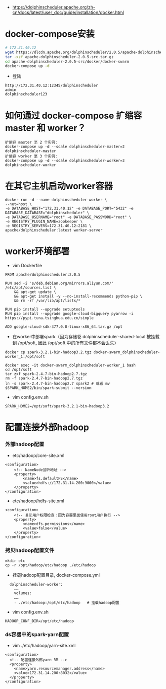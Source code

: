 * https://dolphinscheduler.apache.org/zh-cn/docs/latest/user_doc/guide/installation/docker.html

# docker-compose安装
```sh
# 172.31.40.12
wget https://dlcdn.apache.org/dolphinscheduler/2.0.5/apache-dolphinscheduler-2.0.5-src.tar.gz
tar -xzf apache-dolphinscheduler-2.0.5-src.tar.gz
cd apache-dolphinscheduler-2.0.5-src/docker/docker-swarm
docker-compose up -d
```

* 登陆
```
http://172.31.40.12:12345/dolphinscheduler
admin
dolphinscheduler123
```

# 如何通过 docker-compose 扩缩容 master 和 worker？
```
扩缩容 master 至 2 个实例:
docker-compose up -d --scale dolphinscheduler-master=2 dolphinscheduler-master
扩缩容 worker 至 3 个实例:
docker-compose up -d --scale dolphinscheduler-worker=3 dolphinscheduler-worker
```

# 在其它主机启动worker容器
```
docker run -d --name dolphinscheduler-worker \
--net=host \
-e DATABASE_HOST="172.31.40.12" -e DATABASE_PORT="5432" -e DATABASE_DATABASE="dolphinscheduler" \
-e DATABASE_USERNAME="root" -e DATABASE_PASSWORD="root" \
-e REGISTRY_PLUGIN_NAME=zookeeper \
-e REGISTRY_SERVERS=172.31.40.12:2181 \
apache/dolphinscheduler:latest worker-server
```

# worker环境部署
* vim Dockerfile
```
FROM apache/dolphinscheduler:2.0.5

RUN sed -i 's/deb.debian.org/mirrors.aliyun.com/' /etc/apt/sources.list \
    && apt-get update \
    && apt-get install -y --no-install-recommends python-pip \
    && rm -rf /var/lib/apt/lists/*

RUN pip install --upgrade setuptools
RUN pip install --upgrade google-cloud-bigquery pyarrow -i https://pypi.tuna.tsinghua.edu.cn/simple

ADD google-cloud-sdk-377.0.0-linux-x86_64.tar.gz /opt
```
* 在worker中部署spark（因为存储卷 dolphinscheduler-shared-local 被挂载到 /opt/soft, 因此 /opt/soft 中的所有文件都不会丢失）
```
docker cp spark-3.2.1-bin-hadoop3.2.tgz docker-swarm_dolphinscheduler-worker_1:/opt/soft
```
```
docker exec -it docker-swarm_dolphinscheduler-worker_1 bash
cd /opt/soft
tar zxf spark-2.4.7-bin-hadoop2.7.tgz
rm -f spark-2.4.7-bin-hadoop2.7.tgz
ln -s spark-2.4.7-bin-hadoop2.7 spark2 # 或者 mv
$SPARK_HOME2/bin/spark-submit --version
```
* vim config.env.sh
```
SPARK_HOME2=/opt/soft/spark-3.2.1-bin-hadoop3.2
```

# 配置连接外部hadoop
### 外部hadoop配置
* etc/hadoop/core-site.xml
```
<configuration>
    <!-- NameNode监听地址 -->
    <property>
        <name>fs.defaultFS</name>
        <value>hdfs://172.31.14.200:9000</value>
    </property>
</configuration>
```
* etc/hadoop/hdfs-site.xml
```
<configuration>
    <!-- 关闭用户权限检查：因为容器里面使用root用户执行 -->
    <property>
        <name>dfs.permissions</name>
        <value>false</value>
    </property>
</configuration>
```

### 拷贝hadoop配置文件
```
mkdir etc
cp -r /opt/hadoop/etc/hadoop ./etc/hadoop
```
* 挂载hadoop配置目录, docker-compose.yml
```
  dolphinscheduler-worker:
    ……
    volumes:
    ……
    - ./etc/hadoop:/opt/etc/hadoop   # 挂载hadoop配置
```
* vim config.env.sh
```
HADOOP_CONF_DIR=/opt/etc/hadoop
```

### ds容器中的spark-yarn配置
* vim ./etc/hadoop/yarn-site.xml
```
<configuration>
  <!-- 配置连接外部yarn RM -->
  <property>
    <name>yarn.resourcemanager.address</name>
    <value>172.31.14.200:8032</value>
  </property>
</configuration>
```